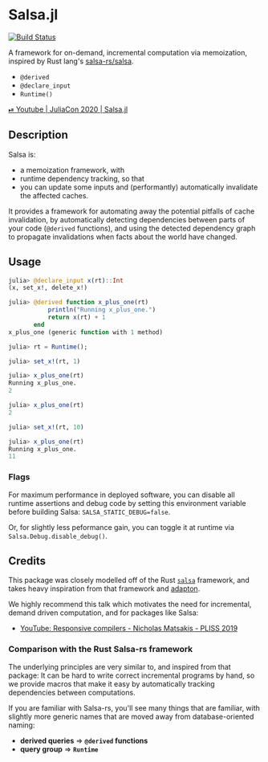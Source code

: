 # Salsa.jl

[![Build Status](https://travis-ci.com/RelationalAI-oss/Salsa.jl.svg?branch=master)](https://travis-ci.com/RelationalAI-oss/Salsa.jl)

A framework for on-demand, incremental computation via memoization, inspired by Rust lang's
[salsa-rs/salsa](https://github.com/salsa-rs/salsa).

- `@derived`
- `@declare_input`
- `Runtime()`

[⏯ Youtube | JuliaCon 2020 | Salsa.jl](https://youtu.be/0uzrH2Ee494)

## Description

Salsa is:
- a memoization framework, with
- runtime dependency tracking, so that
- you can update some inputs and (performantly) automatically invalidate the affected caches.

It provides a framework for automating away the potential pitfalls of cache invalidation, by automatically detecting dependencies between parts of your code (`@derived` functions), and using the detected dependency graph to propagate invalidations when facts about the world have changed.

## Usage

```julia
julia> @declare_input x(rt)::Int
(x, set_x!, delete_x!)

julia> @derived function x_plus_one(rt)
           println("Running x_plus_one.")
           return x(rt) + 1
       end
x_plus_one (generic function with 1 method)
```
```julia
julia> rt = Runtime();

julia> set_x!(rt, 1)

julia> x_plus_one(rt)
Running x_plus_one.
2

julia> x_plus_one(rt)
2

julia> set_x!(rt, 10)

julia> x_plus_one(rt)
Running x_plus_one.
11
```

### Flags

For maximum performance in deployed software, you can disable all runtime assertions and debug code by setting this environment variable before building Salsa: `SALSA_STATIC_DEBUG=false`.

Or, for slightly less peformance gain, you can toggle it at runtime via `Salsa.Debug.disable_debug()`.


## Credits
This package was closely modelled off of the Rust
[`salsa`](https://github.com/salsa-rs/salsa) framework, and takes heavy inspiration from
that framework and [adapton](http://adapton.org/).

We highly recommend this talk which motivates the need for incremental, demand driven
computation, and for packages like Salsa:
- [YouTube: Responsive compilers - Nicholas Matsakis - PLISS 2019](https://www.youtube.com/watch?v=N6b44kMS6OM&t=984s)

### Comparison with the Rust Salsa-rs framework
The underlying principles are very similar to, and inspired from that package:
It can be hard to write correct incremental programs by hand, so we provide macros
that make it easy by automatically tracking dependencies between computations.

If you are familiar with Salsa-rs, you'll see many things that are familiar, with
slightly more generic names that are moved away from database-oriented naming:
- **derived queries** => **`@derived` functions**
- **query group** => **`Runtime`**
